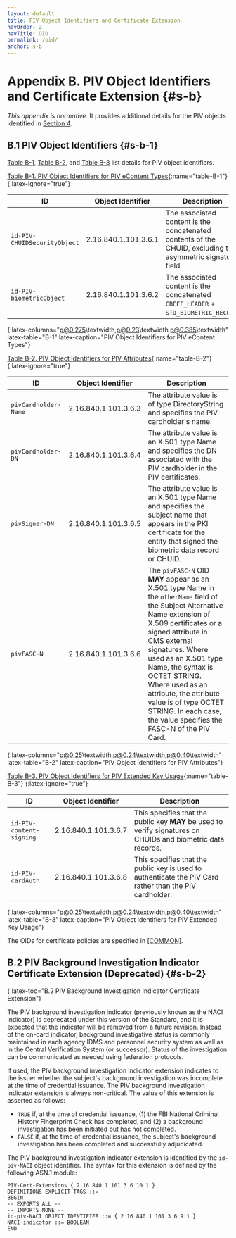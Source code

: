 ```yaml
---
layout: default
title: PIV Object Identifiers and Certificate Extension
navOrder: 2
navTitle: OID
permalink: /oid/
anchor: s-b
---
```


# Appendix B. PIV Object Identifiers and Certificate Extension {#s-b}

_This appendix is normative._ It provides additional details for the PIV objects identified in [Section 4](../_FIPS201/frontend.md#s-4).

## B.1 PIV Object Identifiers {#s-b-1}

[Table B-1](oid.md#table-B-1), [Table B-2](oid.md#table-B-2), and [Table B-3](oid.md#table-B-3) list details for PIV object identifiers.

[Table B-1. PIV Object Identifiers for PIV eContent Types](oid.md#table-B-1){:name="table-B-1"}
{:latex-ignore="true"}

|ID| Object Identifier|Description|
|---|---|---|
|`id-PIV-CHUIDSecurityObject`|2.16.840.1.101.3.6.1|The associated content is the concatenated contents of the CHUID, excluding the asymmetric signature field.|
|`id-PIV-biometricObject`|2.16.840.1.101.3.6.2|The associated content is the concatenated `CBEFF_HEADER` + `STD_BIOMETRIC_RECORD`.|
{:latex-columns="p@0.275\textwidth,p@0.23\textwidth,p@0.385\textwidth" latex-table="B-1" latex-caption="PIV Object Identifiers for PIV eContent Types"}

[Table B-2. PIV Object Identifiers for PIV Attributes](oid.md#table-B-2){:name="table-B-2"}
{:latex-ignore="true"}

|ID| Object Identifier|Description|
|---|---|---|
|`pivCardholder-Name`|2.16.840.1.101.3.6.3|The attribute value is of type DirectoryString and specifies the PIV cardholder's name.|
|`pivCardholder-DN`|2.16.840.1.101.3.6.4|The attribute value is an X.501 type Name and specifies the DN associated with the PIV cardholder in the PIV certificates.|
|`pivSigner-DN`|2.16.840.1.101.3.6.5|The attribute value is an X.501 type Name and specifies the subject name that appears in the PKI certificate for the entity that signed the biometric data record or CHUID.|
|`pivFASC-N`|2.16.840.1.101.3.6.6|The `pivFASC-N` OID **MAY** appear as an X.501 type Name in the `otherName` field of the Subject Alternative Name extension of X.509 certificates or a signed attribute in CMS external signatures. Where used as an X.501 type Name, the syntax is OCTET STRING. Where used as an attribute, the attribute value is of type OCTET STRING. In each case, the value specifies the FASC-N of the PIV Card.|
{:latex-columns="p@0.25\textwidth,p@0.24\textwidth,p@0.40\textwidth" latex-table="B-2" latex-caption="PIV Object Identifiers for PIV Attributes"}

[Table B-3. PIV Object Identifiers for PIV Extended Key Usage](oid.md#table-B-3){:name="table-B-3"}
{:latex-ignore="true"}

|ID| Object Identifier|Description|
|---|---|---|
|`id-PIV-content-signing`|2.16.840.1.101.3.6.7|This specifies that the public key **MAY** be used to verify signatures on CHUIDs and biometric data records.|
|`id-PIV-cardAuth`|2.16.840.1.101.3.6.8|This specifies that the public key is used to authenticate the PIV Card rather than the PIV cardholder.|
{:latex-columns="p@0.25\textwidth,p@0.24\textwidth,p@0.40\textwidth" latex-table="B-3" latex-caption="PIV Object Identifiers for PIV Extended Key Usage"}

The OIDs for certificate policies are specified in [[COMMON]](references.md#ref-COMMON).

## B.2 PIV Background Investigation Indicator Certificate Extension (Deprecated) {#s-b-2}
{:latex-toc="B.2 PIV Background Investigation Indicator Certificate Extension"}

The PIV background investigation indicator (previously known as the NACI indicator) is deprecated under this version of the 
Standard, and it is expected that the indicator will be removed from a future revision.
Instead of the on-card indicator, background investigative status is commonly maintained in each 
agency IDMS and personnel security system as well as in the Central Verification System (or successor). Status of the investigation can be communicated as needed using 
federation protocols. 

If used, the PIV background investigation indicator extension indicates to the issuer whether the subject's
background investigation was incomplete at the time of credential issuance. The PIV background investigation indicator
extension is always non-critical.
The value of this extension is asserted as
follows:

- `TRUE` if, at the time of credential issuance, (1) the FBI National Criminal History Fingerprint Check
    has completed, and (2) a background investigation has been initiated but has not completed.
- `FALSE` if, at the time of credential issuance, the subject's background investigation has been
    completed and successfully adjudicated.

The PIV background investigation indicator extension is identified by the `id-piv-NACI`
object identifier. The syntax for this extension is defined by the following ASN.1 module:

~~~
PIV-Cert-Extensions { 2 16 840 1 101 3 6 10 1 }
DEFINITIONS EXPLICIT TAGS ::=
BEGIN
-- EXPORTS ALL --
-- IMPORTS NONE --
id-piv-NACI OBJECT IDENTIFIER ::= { 2 16 840 1 101 3 6 9 1 }
NACI-indicator ::= BOOLEAN
END
~~~
